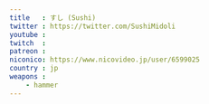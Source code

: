 ```yaml
---
title   : すし (Sushi)
twitter : https://twitter.com/SushiMidoli
youtube :
twitch  :
patreon :
niconico: https://www.nicovideo.jp/user/6599025
country : jp
weapons :
    - hammer
---
```

